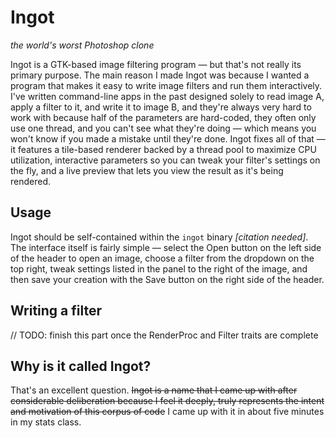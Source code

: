 # Ingot

*the world's worst Photoshop clone*

Ingot is a GTK-based image filtering program — but that's not really its primary
purpose.  The main reason I made Ingot was because I wanted a program that makes
it easy to write image filters and run them interactively.  I've written
command-line apps in the past designed solely to read image A, apply a filter to
it, and write it to image B, and they're always very hard to work with because
half of the parameters are hard-coded, they often only use one thread, and you
can't see what they're doing — which means you won't know if you made a mistake
until they're done.  Ingot fixes all of that — it features a tile-based renderer
backed by a thread pool to maximize CPU utilization, interactive parameters so
you can tweak your filter's settings on the fly, and a live preview that lets
you view the result as it's being rendered.

## Usage

Ingot should be self-contained within the `ingot` binary *[citation needed]*.
The interface itself is fairly simple — select the Open button on the left side
of the header to open an image, choose a filter from the dropdown on the top
right, tweak settings listed in the panel to the right of the image, and then
save your creation with the Save button on the right side of the header.

## Writing a filter

// TODO: finish this part once the RenderProc and Filter traits are complete

## Why is it called Ingot?

That's an excellent question.  ~~Ingot is a name that I came up with after
considerable deliberation because I feel it deeply, truly represents the intent
and motivation of this corpus of code~~ I came up with it in about five minutes
in my stats class.